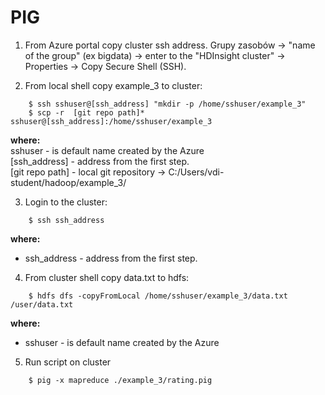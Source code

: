 # PIG

1. From Azure portal copy cluster ssh address.
    Grupy zasobów  -> "name of the group" (ex bigdata) -> enter to the "HDInsight cluster" -> Properties -> Copy Secure Shell (SSH).

2. From local shell copy example_3 to cluster:
```console
    $ ssh sshuser@[ssh_address] "mkdir -p /home/sshuser/example_3"
	$ scp -r  [git repo path]* sshuser@[ssh_address]:/home/sshuser/example_3
```
**where:**<br/>
	sshuser - is default name created by the Azure</br>
	[ssh_address] - address from the first step.</br>
	[git repo path] - local git repository -> C:/Users/vdi-student/hadoop/example_3/

3. Login to the cluster:
```console
    $ ssh ssh_address
```
**where:**<br/>
* ssh_address - address from the first step.

4. From cluster shell copy data.txt to hdfs:
```console
    $ hdfs dfs -copyFromLocal /home/sshuser/example_3/data.txt /user/data.txt
```
**where:**<br/>
* sshuser - is default name created by the Azure<br/>

5. Run script on cluster
```console
    $ pig -x mapreduce ./example_3/rating.pig
```
